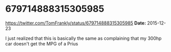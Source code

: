 # 679714888315305985
https://twitter.com/TomFrankly/status/679714888315305985
**Date:** 2015-12-23

I just realized that this is basically the same as complaining that my 300hp car doesn't get the MPG of a Prius
